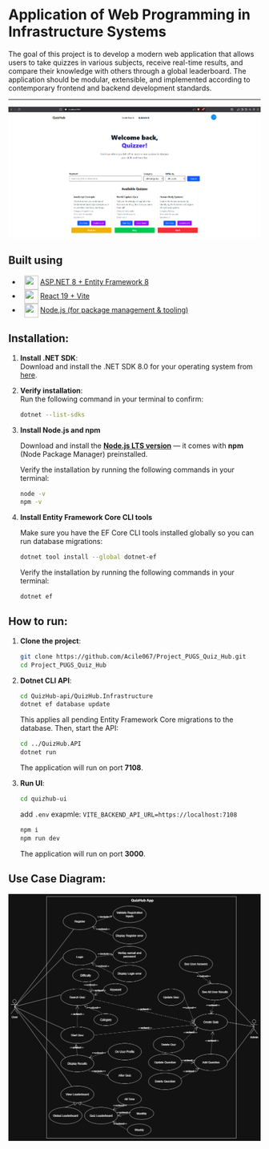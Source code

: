 # Application of Web Programming in Infrastructure Systems
The goal of this project is to develop a modern web application that allows users to take quizzes in various subjects, receive real-time results, and compare their knowledge with others through a global leaderboard. The application should be modular, extensible, and implemented according to contemporary frontend and backend development standards.

---

![Hero!](/screenshots/Hero.png)

## Built using 

- &nbsp; <img src="https://encrypted-tbn0.gstatic.com/images?q=tbn:ANd9GcRxo1QGx_G_1-2qBwh3RMPocLoKxD782w333Q&usqp=CAU" align="center" width="28" height="28"/> <a href="https://dotnet.microsoft.com/en-us/apps/aspnet"> ASP.NET 8 + Entity Framework 8 </a>
- &nbsp; <img src="https://cdn.worldvectorlogo.com/logos/react-2.svg" align="center" width="28" height="28"/> <a href="https://reactjs.org/">React 19 + Vite</a>
- &nbsp; <img src="https://cdn.worldvectorlogo.com/logos/nodejs-icon.svg" align="center" width="28" height="28"/> <a href="https://nodejs.org/">Node.js (for package management & tooling)</a>


## Installation:

1. **Install .NET SDK**:  
   Download and install the .NET SDK 8.0 for your operating system from [here](https://dotnet.microsoft.com/en-us/download/dotnet/8.0).

2. **Verify installation**:  
   Run the following command in your terminal to confirm:
   ```bash
   dotnet --list-sdks
   ```
3. **Install Node.js and npm**

   Download and install the **[Node.js LTS version](https://nodejs.org/en/download/)** — it comes with **npm** (Node Package Manager) preinstalled.

   Verify the installation by running the following commands in your terminal:

   ```bash
   node -v
   npm -v
   ```
   
 4. **Install Entity Framework Core CLI tools**

    Make sure you have the EF Core CLI tools installed globally so you can run database migrations:
    
    ```bash
    dotnet tool install --global dotnet-ef
    ```

    Verify the installation by running the following commands in your terminal:
    
    ```bash
    dotnet ef
    ```

## How to run:

1. **Clone the project**:
   ```bash
   git clone https://github.com/Acile067/Project_PUGS_Quiz_Hub.git
   cd Project_PUGS_Quiz_Hub
   ```

2. **Dotnet CLI API**:
   
    ```bash
   cd QuizHub-api/QuizHub.Infrastructure
   dotnet ef database update
   ```
    This applies all pending Entity Framework Core migrations to the database.
    Then, start the API:
    ```bash
    cd ../QuizHub.API
    dotnet run
    ```
    The application will run on port **7108**.

4. **Run UI**:
   
    ```bash
   cd quizhub-ui
   ```
   add `.env` exapmle: `VITE_BACKEND_API_URL=https://localhost:7108`

   ```bash
   npm i
   npm run dev
   ```
    
    The application will run on port **3000**.

## Use Case Diagram:

![UseCase!](/UML_Use_Case_Diagram.png)
